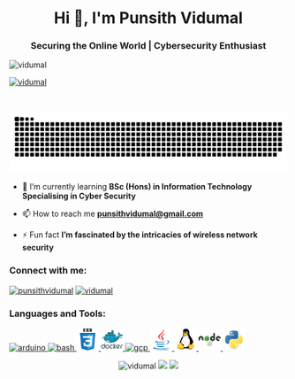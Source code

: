 <h1 align="center">Hi 👋, I'm Punsith Vidumal</h1>
<h3 align="center">Securing the Online World | Cybersecurity Enthusiast</h3>

<p align="left"> <img src="https://komarev.com/ghpvc/?username=vidumal&label=Profile%20views&color=0e75b6&style=flat" alt="vidumal" /> </p>

<p align="left"> <a href="https://github.com/ryo-ma/github-profile-trophy"><img src="https://github-profile-trophy.vercel.app/?username=vidumal" alt="vidumal" /></a> </p>

<p align="left"> <a href="https://twitter.com/" target="blank"><img src="https://img.shields.io/twitter/follow/?logo=twitter&style=for-the-badge" alt="" /></a> </p>

![snake gif](https://github.com/Vidumal/Vidumal/blob/output/github-snake-dark.svg)
- 🌱 I’m currently learning **BSc (Hons) in Information Technology Specialising in Cyber Security**

- 📫 How to reach me **punsithvidumal@gmail.com**

- ⚡ Fun fact **I’m fascinated by the intricacies of wireless network security**

<h3 align="left">Connect with me:</h3>
<p align="left">
<a href="https://linkedin.com/in/punsithvidumal" target="blank"><img align="center" src="https://raw.githubusercontent.com/rahuldkjain/github-profile-readme-generator/master/src/images/icons/Social/linked-in-alt.svg" alt="punsithvidumal" height="30" width="40" /></a>
<a href="https://discord.gg/vidumal" target="blank"><img align="center" src="https://raw.githubusercontent.com/rahuldkjain/github-profile-readme-generator/master/src/images/icons/Social/discord.svg" alt="vidumal" height="30" width="40" /></a>
</p>

<h3 align="left">Languages and Tools:</h3>
<p align="left"> <a href="https://www.arduino.cc/" target="_blank" rel="noreferrer"> <img src="https://cdn.worldvectorlogo.com/logos/arduino-1.svg" alt="arduino" width="40" height="40"/> </a> <a href="https://www.gnu.org/software/bash/" target="_blank" rel="noreferrer"> <img src="https://www.vectorlogo.zone/logos/gnu_bash/gnu_bash-icon.svg" alt="bash" width="40" height="40"/> </a> <a href="https://www.w3schools.com/css/" target="_blank" rel="noreferrer"> <img src="https://raw.githubusercontent.com/devicons/devicon/master/icons/css3/css3-original-wordmark.svg" alt="css3" width="40" height="40"/> </a> <a href="https://www.docker.com/" target="_blank" rel="noreferrer"> <img src="https://raw.githubusercontent.com/devicons/devicon/master/icons/docker/docker-original-wordmark.svg" alt="docker" width="40" height="40"/> </a> <a href="https://cloud.google.com" target="_blank" rel="noreferrer"> <img src="https://www.vectorlogo.zone/logos/google_cloud/google_cloud-icon.svg" alt="gcp" width="40" height="40"/> </a> <a href="https://www.java.com" target="_blank" rel="noreferrer"> <img src="https://raw.githubusercontent.com/devicons/devicon/master/icons/java/java-original.svg" alt="java" width="40" height="40"/> </a> <a href="https://www.linux.org/" target="_blank" rel="noreferrer"> <img src="https://raw.githubusercontent.com/devicons/devicon/master/icons/linux/linux-original.svg" alt="linux" width="40" height="40"/> </a> <a href="https://nodejs.org" target="_blank" rel="noreferrer"> <img src="https://raw.githubusercontent.com/devicons/devicon/master/icons/nodejs/nodejs-original-wordmark.svg" alt="nodejs" width="40" height="40"/> </a> <a href="https://www.python.org" target="_blank" rel="noreferrer"> <img src="https://raw.githubusercontent.com/devicons/devicon/master/icons/python/python-original.svg" alt="python" width="40" height="40"/> </a> </p>


<div align="center">
<img src="https://github-readme-stats.vercel.app/api/top-langs?username=vidumal&show_icons=true&locale=en&layout=compact" alt="vidumal" />
<img src="https://github-readme-streak-stats.herokuapp.com/?user=Vidumal&theme=aura&hide_border=true" width="50%" />
<img src="https://github-readme-stats.vercel.app/api/top-langs/?username=Vidumal&theme=aura&hide_border=true&include_all_commits=true&count_private=true&layout=compact" width="36%" /> </br>
</div>


<br>






